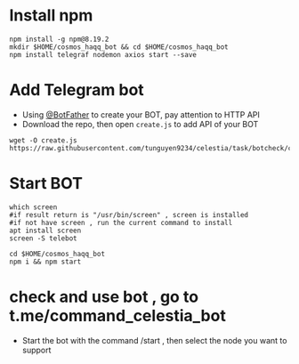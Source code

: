 # Install npm
```
npm install -g npm@8.19.2
mkdir $HOME/cosmos_haqq_bot && cd $HOME/cosmos_haqq_bot
npm install telegraf nodemon axios start --save
```
# Add Telegram bot
- Using [@BotFather](https://t.me/BotFather) to create your BOT, pay attention to HTTP API
- Download the repo, then open `create.js` to add API of your BOT
```
wget -O create.js https://raw.githubusercontent.com/tunguyen9234/celestia/task/botcheck/create.js
```
# Start BOT
```
which screen
#if result return is "/usr/bin/screen" , screen is installed
#if not have screen , run the current command to install
apt install screen
screen -S telebot
```
```
cd $HOME/cosmos_haqq_bot
npm i && npm start
```
# check and use bot , go to t.me/command_celestia_bot
- Start the bot with the command /start , then select the node you want to support
